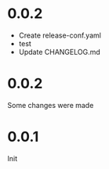 # 0.0.2

* Create release-conf.yaml
* test
* Update CHANGELOG.md

# 0.0.2
Some changes were made

# 0.0.1
Init
